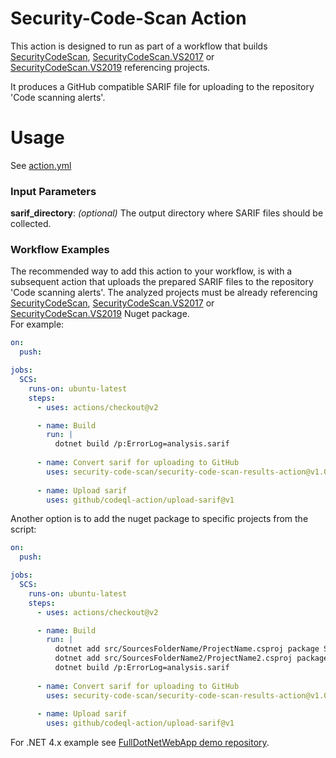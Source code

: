 # Security-Code-Scan Action

This action is designed to run as part of a workflow that builds [SecurityCodeScan](https://www.nuget.org/packages/SecurityCodeScan/), [SecurityCodeScan.VS2017](https://www.nuget.org/packages/SecurityCodeScan.VS2017/) or  [SecurityCodeScan.VS2019](https://www.nuget.org/packages/SecurityCodeScan.VS2019/) referencing projects.

It produces a GitHub compatible SARIF file for uploading to the repository 'Code scanning alerts'.

# Usage

See [action.yml](action.yml)

### Input Parameters

**sarif_directory**: _(optional)_ The output directory where SARIF files should be collected.

### Workflow Examples

The recommended way to add this action to your workflow, is with a subsequent action that uploads the prepared SARIF files to the repository 'Code scanning alerts'. The analyzed projects must be already referencing [SecurityCodeScan](https://www.nuget.org/packages/SecurityCodeScan/), [SecurityCodeScan.VS2017](https://www.nuget.org/packages/SecurityCodeScan.VS2017/) or  [SecurityCodeScan.VS2019](https://www.nuget.org/packages/SecurityCodeScan.VS2019/) Nuget package.  
For example:

```yaml
on:
  push:

jobs:
  SCS:
    runs-on: ubuntu-latest
    steps:     
      - uses: actions/checkout@v2

      - name: Build
        run: |
          dotnet build /p:ErrorLog=analysis.sarif
        
      - name: Convert sarif for uploading to GitHub
        uses: security-code-scan/security-code-scan-results-action@v1.0
        
      - name: Upload sarif	
        uses: github/codeql-action/upload-sarif@v1
```

Another option is to add the nuget package to specific projects from the script:

```yaml
on:
  push:

jobs:
  SCS:
    runs-on: ubuntu-latest
    steps:     
      - uses: actions/checkout@v2

      - name: Build
        run: |
          dotnet add src/SourcesFolderName/ProjectName.csproj package SecurityCodeScan.VS2019
          dotnet add src/SourcesFolderName2/ProjectName2.csproj package SecurityCodeScan.VS2019
          dotnet build /p:ErrorLog=analysis.sarif
        
      - name: Convert sarif for uploading to GitHub
        uses: security-code-scan/security-code-scan-results-action@v1.0
        
      - name: Upload sarif	
        uses: github/codeql-action/upload-sarif@v1
```

For .NET 4.x example see [FullDotNetWebApp demo repository](https://github.com/security-code-scan/FullDotNetWebApp).

